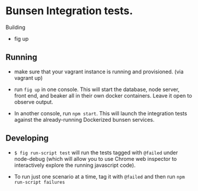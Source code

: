 Bunsen Integration tests.
============

Building
  * fig up

## Running

  * make sure that your vagrant instance is running and provisioned. (via vagrant up)

  * run `fig up` in one console.  This will start the database, node server, front end, and beaker all in their own docker containers.  Leave it open to observe output.

  * In another console, run `npm start`.  This will launch the integration tests against the already-running Dockerized bunsen services.

## Developing

  * `$ fig run-script test` will run the tests tagged with `@failed` under node-debug (which will allow you to use Chrome web inspector to interactively explore the running javascript code).

  * To run just one scenario at a time, tag it with `@failed` and then run `npm run-script failures`
